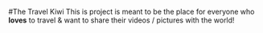 #The Travel Kiwi
This is project is meant to be the place for everyone who <strong>loves</strong> to travel &amp; want to share their videos / pictures with the world! 

